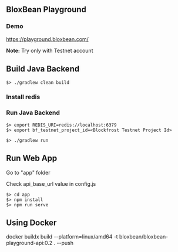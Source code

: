 ## BloxBean Playground

### Demo

https://playground.bloxbean.com/

**Note:** Try only with Testnet account

## Build Java Backend

```
$> ./gradlew clean build
```

### Install redis

### Run Java Backend

```
$> export REDIS_URI=redis://localhost:6379
$> export bf_testnet_project_id=<Blockfrost Testnet Project Id>

$> ./gradlew run
```

## Run Web App

Go to "app" folder

Check api_base_url value in config.js

```
$> cd app
$> npm install
$> npm run serve
```

## Using Docker

docker buildx build --platform=linux/amd64 -t bloxbean/bloxbean-playground-api:0.2 . --push


